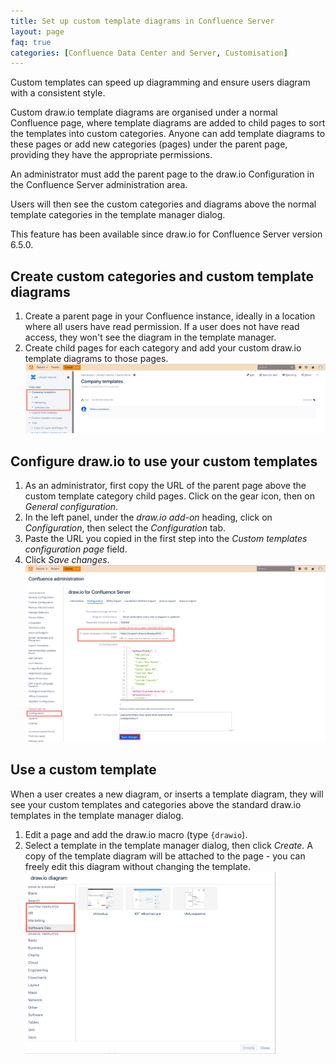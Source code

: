 ```yaml
---
title: Set up custom template diagrams in Confluence Server
layout: page
faq: true
categories: [Confluence Data Center and Server, Customisation]
---
```


Custom templates can speed up diagramming and ensure users diagram with a consistent style.

Custom draw.io template diagrams are organised under a normal Confluence page, where template diagrams are added to child pages to sort the templates into custom categories. Anyone can add template diagrams to these pages or add new categories (pages) under the parent page, providing they have the appropriate permissions.

An administrator must add the parent page to the draw.io Configuration in the Confluence Server administration area.

Users will then see the custom categories and diagrams above the normal template categories in the template manager dialog.

This feature has been available since draw.io for Confluence Server version 6.5.0.

## Create custom categories and custom template diagrams

1. Create a parent page in your Confluence instance, ideally in a location where all users have read permission. If a user does not have read access, they won't see the diagram in the template manager.
2. Create child pages for each category and add your custom draw.io template diagrams to those pages.
<br /><img src="/assets/img/blog/custom-templates-confluence-server.png" style="max-width:100%;height:auto;" alt="Set up a parent page and child pages for your custom draw.io diagram templates and their categories">

## Configure draw.io to use your custom templates

1. As an administrator, first copy the URL of the parent page above the custom template category child pages. Click on the gear icon, then on _General configuration_.
2. In the left panel, under the _draw.io add-on_ heading, click on _Configuration_, then select the _Configuration_ tab.
3. Paste the URL you copied in the first step into the _Custom templates configuration page_ field.
4. Click _Save changes_.
<br /><img src="/assets/img/blog/custom-templates-configure-confluence-server.png" style="max-width:100%;height:auto;" alt="Add the custom templates parent page's URL to the draw.io configuration in the Confluence administration">

## Use a custom template

When a user creates a new diagram, or inserts a template diagram, they will see your custom templates and categories above the standard draw.io templates in the template manager dialog.

1. Edit a page and add the draw.io macro (type ``{drawio``).
2. Select a template in the template manager dialog, then click _Create_. A copy of the template diagram will be attached to the page - you can freely edit this diagram without changing the template.
<br /><img src="/assets/img/blog/custom-templates-template-manager-confluence-server.png" style="width=100%;max-width:400px;height:auto;" alt="Custom templates in the template manager">
